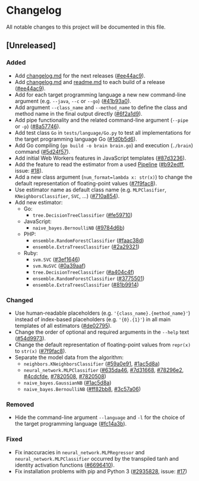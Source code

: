 # Changelog

All notable changes to this project will be documented in this file.


## [Unreleased]

### Added

- Add [changelog.md](changelog.md) for the next releases ([#ee44ac9](https://github.com/nok/sklearn-porter/commit/ee44ac92618bf48e3aff6fbb65591b6f87c88826)).
- Add [changelog.md](changelog.md) and [readme.md](readme.md) to each build of a release ([#ee44ac9](https://github.com/nok/sklearn-porter/commit/ee44ac92618bf48e3aff6fbb65591b6f87c88826)).
- Add for each target programming language a new new command-line argument (e.g. `--java`, `--c` or `--go`) ([#41b93a0](https://github.com/nok/sklearn-porter/commit/41b93a0bff44dd045e711a08a53fe8c75d8d460a)).
- Add argument `--class_name` and `--method_name` to define the class and method name in the final output directly ([#6f2a1d9](https://github.com/nok/sklearn-porter/commit/6f2a1d97b5cddb6232a4fcf0d469cf167a019fdf)). 
- Add pipe functionality and the related command-line argument (`--pipe` or `-p`) ([#8a57746](https://github.com/nok/sklearn-porter/commit/8a57746e4e97b137032fa7401e37792d496c0aa2)).
- Add test class `Go` in `tests/language/Go.py` to test all implementations for the target programming language Go ([#1d0b5d6](https://github.com/nok/sklearn-porter/commit/1d0b5d6a2bf1a5604ae283cc728e3a83fb17a6ea)).
- Add Go compiling (`go build -o brain brain.go`) and execution (`./brain`) command ([#5d24f57](https://github.com/nok/sklearn-porter/commit/5d24f57ec50e9935dac8389e243deda7b09659d7)).
- Add initial Web Workers features in JavaScript templates ([#87d3236](https://github.com/nok/sklearn-porter/commit/87d32365d06ba01cce7667b03f9a4265a1312dad)). 
- Add the feature to read the estimator from a used [Pipeline](http://scikit-learn.org/stable/modules/generated/pipeline.Pipeline.html) ([#b92edff](https://github.com/nok/sklearn-porter/commit/b92edfff278a997d03f6bca65ea99d0bd02f8ba3), issue: [#18](https://github.com/nok/sklearn-porter/issues/18)).
- Add a new class argument (`num_format=lambda x: str(x)`) to change the default representation of floating-point values ([#7f9fac8](https://github.com/nok/sklearn-porter/commit/7f9fac8eb35371e9374b4cf73519f83dbcb66632)).
- Use estimator name as default class name (e.g. `MLPClasifier`, `KNeighborsClassifier`, `SVC`, ...) ([#710a854](https://github.com/nok/sklearn-porter/commit/710a854072bf19054cc2c46eff661241ffa92d65)). 
- Add new estimator:
    - Go:
        - `tree.DecisionTreeClassifier` ([#fe59710](https://github.com/nok/sklearn-porter/commit/fe59710a72c6a4bf5fb1d0acc0a35eba3dda950e))
    - JavaScript:
        - `naive_bayes.BernoulliNB` ([#9784d6b](https://github.com/nok/sklearn-porter/commit/9784d6b8752fbb15b57345a5a08138618e3b676e))
    - PHP:
        - `ensemble.RandomForestClassifier` ([#faac38d](https://github.com/nok/sklearn-porter/commit/faac38d60f04c40641935b25c4b6dce33e96b4ac))
        - `ensemble.ExtraTreesClassifier` ([#2a29321](https://github.com/nok/sklearn-porter/commit/2a2932114e9313ae1e54b9369adcae00a4cce813))
    - Ruby:
        - `svm.SVC` ([#3ef1646](https://github.com/nok/sklearn-porter/commit/3ef16464515e539e2c4bd6dd718e9d097e95e131))
        - `svm.NuSVC` ([#0a39aaf](https://github.com/nok/sklearn-porter/commit/0a39aaf9349830130f92c09a8e9af77fed5bacac))
        - `tree.DecisionTreeClassifier` ([#a404c4f](https://github.com/nok/sklearn-porter/commit/a404c4f383a62d98ac543c617234c0a907b8267a))
        - `ensemble.RandomForestClassifier` ([#3775501](https://github.com/nok/sklearn-porter/commit/3775501b77436c0b5b5132e11893d0c4add0cb7b))
        - `ensemble.ExtraTreesClassifier` ([#81b9914](https://github.com/nok/sklearn-porter/commit/81b99149116f00a790e0df33d60e381cafc89bf2))

### Changed
 
- Use human-readable placeholders (e.g. `'{class_name}.{method_name}'`) instead of index-based placeholders (e.g. `'{0}.{1}'`) in all main templates of all estimators ([#de02795](https://github.com/nok/sklearn-porter/commit/de02795f3628ccad9d5e85940d37b866e2e7443e)).
- Change the order of optional and required arguments in the `--help` text ([#54d9973](https://github.com/nok/sklearn-porter/commit/54d99736f5fe144350e990621ba4d145776eecdd)).
- Change the default representation of floating-point values from `repr(x)` to `str(x)` ([#7f9fac8](https://github.com/nok/sklearn-porter/commit/7f9fac8eb35371e9374b4cf73519f83dbcb66632)).
- Separate the model data from the algorithm:
    - `neighbors.KNeighborsClassifier` ([#59a0e91](https://github.com/nok/sklearn-porter/commit/59a0e9114daeeb7d81a975c3adfa0ad27be3a426), [#1ac5d8a](https://github.com/nok/sklearn-porter/commit/29412ab55d8ebcdb7914974121c03d64660e5f94))
    - `neural_network.MLPClassifier` ([#635da46](https://github.com/nok/sklearn-porter/commit/635da46dbf29a80d51a16f3bbc28a5ba87eacdd7), [#7d31668](https://github.com/nok/sklearn-porter/commit/7d3166894229f70aafe6a6c9e2e7dbd091589c15), [#78296e2](https://github.com/nok/sklearn-porter/commit/78296e2d893d882240ebb8f54ada07d28ab9fc49), [#4cdcfde](https://github.com/nok/sklearn-porter/commit/4cdcfde6a34e131b8ab7088af880eb081fd8f3dd), [#7820508](https://github.com/nok/sklearn-porter/commit/7820508aad7f1ccf39529023c22b3427471bde68), [#7820508](https://github.com/nok/sklearn-porter/commit/7820508aad7f1ccf39529023c22b3427471bde68))
    - `naive_bayes.GaussianNB` ([#1ac5d8a](https://github.com/nok/sklearn-porter/commit/1ac5d8a3e5137e7d308c8c0f6529ae4c70a54abe))
    - `naive_bayes.BernoulliNB` ([#ff82bb8](https://github.com/nok/sklearn-porter/commit/ff82bb880ce4ae95af0f95e90bc3e681e4f261b8), [#3c57a06](https://github.com/nok/sklearn-porter/commit/3c57a06a733cdd8e9a74cb41c4087064161ad0d5))
 
### Removed

- Hide the command-line argument `--language` and `-l` for the choice of the target programming language ([#fc14a3b](https://github.com/nok/sklearn-porter/commit/fc14a3b55d6319d3940c9c11d168b015b972f96d)). 

### Fixed

- Fix inaccuracies in `neural_network.MLPRegressor` and `neural_network.MLPClassifier` occurred by the transpiled tanh and identity activation functions ([#6696410](https://github.com/nok/sklearn-porter/commit/66964103083d04eedbd51cd83487808d43073350)).
- Fix installation problems with pip and Python 3 ([#2935828](https://github.com/nok/sklearn-porter/commit/2935828735fb1a8141c32f5f772172c12877c42d), issue: [#17](https://github.com/nok/sklearn-porter/issues/17))